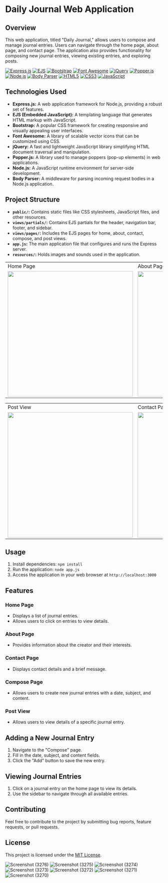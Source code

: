 # Daily Journal Web Application

## Overview

This web application, titled "Daily Journal," allows users to compose and manage journal entries. Users can navigate through the home page, about page, and contact page. The application also provides functionality for composing new journal entries, viewing existing entries, and exploring posts.


[![Express.js](https://img.shields.io/badge/Express.js-4.x-blue.svg)](https://expressjs.com/)
[![EJS](https://img.shields.io/badge/EJS-3.x-orange.svg)](https://ejs.co/)
[![Bootstrap](https://img.shields.io/badge/Bootstrap-4.x-purple.svg)](https://getbootstrap.com/)
[![Font Awesome](https://img.shields.io/badge/Font%20Awesome-5.x-blueviolet.svg)](https://fontawesome.com/)
[![jQuery](https://img.shields.io/badge/jQuery-3.x-yellow.svg)](https://jquery.com/)
[![Popper.js](https://img.shields.io/badge/Popper.js-2.x-brightgreen.svg)](https://popper.js.org/)
[![Node.js](https://img.shields.io/badge/Node.js-14.x-green.svg)](https://nodejs.org/)
[![Body Parser](https://img.shields.io/badge/Body%20Parser-1.x-lightgrey.svg)](https://www.npmjs.com/package/body-parser)
[![HTML5](https://img.shields.io/badge/HTML5-red.svg)](https://developer.mozilla.org/en-US/docs/Web/Guide/HTML/HTML5)
[![CSS3](https://img.shields.io/badge/CSS3-blue.svg)](https://developer.mozilla.org/en-US/docs/Web/CSS)
[![JavaScript](https://img.shields.io/badge/JavaScript-yellow.svg)](https://developer.mozilla.org/en-US/docs/Web/JavaScript)

## Technologies Used

- **Express.js:** A web application framework for Node.js, providing a robust set of features.
- **EJS (Embedded JavaScript):** A templating language that generates HTML markup with JavaScript.
- **Bootstrap:** A popular CSS framework for creating responsive and visually appealing user interfaces.
- **Font Awesome:** A library of scalable vector icons that can be customized using CSS.
- **jQuery:** A fast and lightweight JavaScript library simplifying HTML document traversal and manipulation.
- **Popper.js:** A library used to manage poppers (pop-up elements) in web applications.
- **Node.js:** A JavaScript runtime environment for server-side development.
- **Body Parser:** A middleware for parsing incoming request bodies in a Node.js application.

## Project Structure

- **`public/`:** Contains static files like CSS stylesheets, JavaScript files, and other resources.
- **`views/partials/`:** Contains EJS partials for the header, navigation bar, footer, and sidebar.
- **`views/pages/`:** Includes the EJS pages for home, about, contact, compose, and post views.
- **`app.js`:** The main application file that configures and runs the Express server.
- **`resources/`:** Holds images and sounds used in the application.

<table>
  <tr>
    <td>Home Page</td>
    <td>About Page</td>
    <td>Compose Page</td>
  </tr>
  <tr>
    <td><img src="https://github.com/Nilupa-Illangarathna/My_First_Blogging_Site/assets/95247831/a79cec58-eaf6-46e0-a296-ffa66938710b" width=400></td>
    <td><img src="https://github.com/Nilupa-Illangarathna/My_First_Blogging_Site/assets/95247831/8b75001c-0db9-40ca-a1c9-b5673c1f4481" width=400></td>
    <td><img src="https://github.com/Nilupa-Illangarathna/My_First_Blogging_Site/assets/95247831/583dd3bb-ce87-4c3b-a8ab-9ee2c4062be5" width=400></td>
  </tr>
</table>
<table>
  <tr>
    <td>Post View</td>
    <td>Contact Page</td>
    <td>Additional View</td>
  </tr>
  <tr>
    <td><img src="https://github.com/Nilupa-Illangarathna/My_First_Blogging_Site/assets/95247831/7d3961e3-02dc-4227-84a7-d00b25b24869" width=400></td>
    <td><img src="https://github.com/Nilupa-Illangarathna/My_First_Blogging_Site/assets/95247831/71368b25-9006-4777-a289-49681cea35de" width=400></td>
    <td><img src="https://github.com/Nilupa-Illangarathna/My_First_Blogging_Site/assets/95247831/f3a77d8c-9fb1-45a0-bb41-2210a5c53c4c" width=400></td>
  </tr>
</table>


## Usage

1. Install dependencies: `npm install`
2. Run the application: `node app.js`
3. Access the application in your web browser at `http://localhost:3000`

## Features

### Home Page

- Displays a list of journal entries.
- Allows users to click on entries to view details.

### About Page

- Provides information about the creator and their interests.

### Contact Page

- Displays contact details and a brief message.

### Compose Page

- Allows users to create new journal entries with a date, subject, and content.

### Post View

- Allows users to view details of a specific journal entry.

## Adding a New Journal Entry

1. Navigate to the "Compose" page.
2. Fill in the date, subject, and content fields.
3. Click the "Add" button to save the new entry.

## Viewing Journal Entries

1. Click on a journal entry on the home page to view its details.
2. Use the sidebar to navigate through all available entries.

## Contributing

Feel free to contribute to the project by submitting bug reports, feature requests, or pull requests.

## License

This project is licensed under the [MIT License](LICENSE).









![Screenshot (3276)](https://github.com/Nilupa-Illangarathna/My_First_Blogging_Site/assets/95247831/a79cec58-eaf6-46e0-a296-ffa66938710b)
![Screenshot (3275)](https://github.com/Nilupa-Illangarathna/My_First_Blogging_Site/assets/95247831/8b75001c-0db9-40ca-a1c9-b5673c1f4481)
![Screenshot (3274)](https://github.com/Nilupa-Illangarathna/My_First_Blogging_Site/assets/95247831/583dd3bb-ce87-4c3b-a8ab-9ee2c4062be5)
![Screenshot (3273)](https://github.com/Nilupa-Illangarathna/My_First_Blogging_Site/assets/95247831/7d3961e3-02dc-4227-84a7-d00b25b24869)
![Screenshot (3272)](https://github.com/Nilupa-Illangarathna/My_First_Blogging_Site/assets/95247831/71368b25-9006-4777-a289-49681cea35de)
![Screenshot (3271)](https://github.com/Nilupa-Illangarathna/My_First_Blogging_Site/assets/95247831/f3a77d8c-9fb1-45a0-bb41-2210a5c53c4c)
![Screenshot (3270)](https://github.com/Nilupa-Illangarathna/My_First_Blogging_Site/assets/95247831/024edff9-af71-478f-b043-cda45af18d20)

